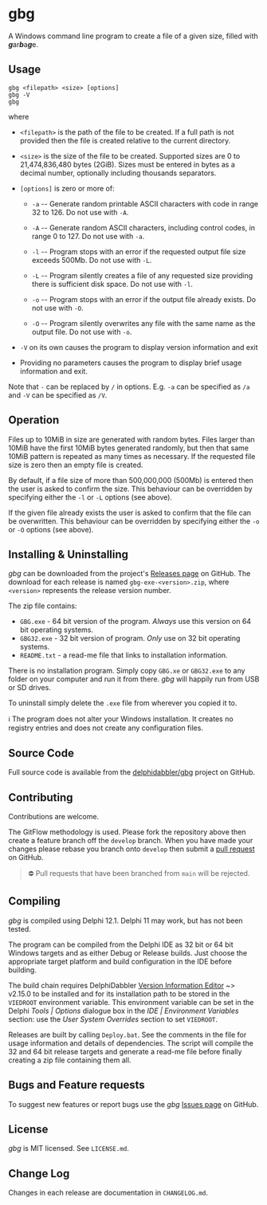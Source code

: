# gbg

A Windows command line program to create a file of a given size, filled with ***g***ar***b***a***g***e.

## Usage

    gbg <filepath> <size> [options]
    gbg -V
    gbg

where

* `<filepath>` is the path of the file to be created. If a full path is not provided then the file is created relative to the current directory.

* `<size>` is the size of the file to be created. Supported sizes are 0 to 21,474,836,480 bytes (2GiB). Sizes must be entered in bytes as a decimal number, optionally including thousands separators.

* `[options]` is zero or more of:

    * `-a` -- Generate random printable ASCII characters with code in range 32 to 126. Do not use with `-A`.

    * `-A` -- Generate random ASCII characters, including control codes, in range 0 to 127. Do not use with `-a`.

    * `-l` -- Program stops with an error if the requested output file size exceeds 500Mb. Do not use with `-L`.

    * `-L` -- Program silently creates a file of any requested size providing there is sufficient disk space. Do not use with `-l`.

    * `-o` -- Program stops with an error if the output file already exists. Do not use with `-O`.

    * `-O` -- Program silently overwrites any file with the same name as the output file. Do not use with `-o`.

* `-V` on its own causes the program to display version information and exit

* Providing no parameters causes the program to display brief usage information and exit.

Note that `-` can be replaced by `/` in options. E.g. `-a` can be specified as `/a` and `-V` can be specified as `/V`.

## Operation

Files up to 10MiB in size are generated with random bytes. Files larger than 10MiB have the first 10MiB bytes generated randomly, but then that same 10MiB pattern is repeated as many times as necessary. If the requested file size is zero then an empty file is created.

By default, if a file size of more than 500,000,000 (500Mb) is entered then the user is asked to confirm the size. This behaviour can be overridden by specifying either the `-l` or `-L` options (see above).

If the given file already exists the user is asked to confirm that the file can be overwritten. This behaviour can be overridden by specifying either the `-o` or `-O` options (see above).

## Installing & Uninstalling

_gbg_ can be downloaded from the project's [Releases page](https://github.com/delphidabbler/gbg/releases) on GitHub. The download for each release is named `gbg-exe-<version>.zip`, where `<version>` represents the release version number. 

The zip file contains:

* `GBG.exe` - 64 bit version of the program. _Always_ use this version on 64 bit operating systems.
* `GBG32.exe` - 32 bit version of program. _Only_ use on 32 bit operating systems.
* `README.txt` - a read-me file that links to installation information.

There is no installation program. Simply copy `GBG.xe` or `GBG32.exe` to any folder on your computer and run it from there. _gbg_ will happily run from USB or SD drives.

To uninstall simply delete the `.exe` file from wherever you copied it to.

:information_source: The program does not alter your Windows installation. It creates no registry entries and does not create any configuration files.

## Source Code

Full source code is available from the [delphidabbler/gbg](https://github.com/delphidabbler/gbg) project on GitHub.

## Contributing

Contributions are welcome.

The GitFlow methodology is used. Please fork the repository above then create a feature branch off the `develop` branch. When you have made your changes please rebase you branch onto `develop` then submit a [pull request](https://github.com/delphidabbler/gbg/pulls) on GitHub.

> :no_entry: Pull requests that have been branched from `main` will be rejected.

## Compiling

_gbg_ is compiled using Delphi 12.1. Delphi 11 may work, but has not been tested.

The program can be compiled from the Delphi IDE as 32 bit or 64 bit Windows targets and as either Debug or Release builds. Just choose the appropriate target platform and build configuration in the IDE before building.

The build chain requires DelphiDabbler [Version Information Editor](https://delphidabbler.com/software/vied) ~> v2.15.0 to be installed and for its installation path to be stored in the `VIEDROOT` environment variable. This environment variable can be set in the Delphi _Tools | Options_ dialogue box in the _IDE | Environment Variables_ section: use the _User System Overrides_ section to set `VIEDROOT`.

Releases are built by calling `Deploy.bat`. See the comments in the file for usage information and details of dependencies. The script will compile the 32 and 64 bit release targets and generate a read-me file before finally creating a zip file containing them all.

## Bugs and Feature requests

To suggest new features or report bugs use the _gbg_ [Issues page](https://github.com/delphidabbler/gbg/issues) on GitHub.

## License

_gbg_ is MIT licensed. See `LICENSE.md`.

## Change Log

Changes in each release are documentation in `CHANGELOG.md`.
